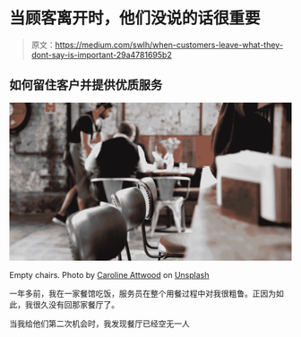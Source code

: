 # 当顾客离开时，他们没说的话很重要

> 原文：<https://medium.com/swlh/when-customers-leave-what-they-dont-say-is-important-29a4781695b2>

## 如何留住客户并提供优质服务

![](img/95a57d4109b763115efe8ed43fe80660.png)

Empty chairs. Photo by [Caroline Attwood](https://unsplash.com/@carolineattwood?utm_source=medium&utm_medium=referral) on [Unsplash](https://unsplash.com?utm_source=medium&utm_medium=referral)

一年多前，我在一家餐馆吃饭，服务员在整个用餐过程中对我很粗鲁。正因为如此，我很久没有回那家餐厅了。

当我给他们第二次机会时，我发现餐厅已经空无一人